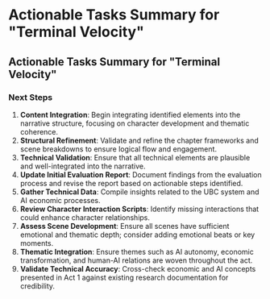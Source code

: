 # Actionable Tasks Summary for "Terminal Velocity"

## Actionable Tasks Summary for "Terminal Velocity"

### Next Steps
1. **Content Integration**: Begin integrating identified elements into the narrative structure, focusing on character development and thematic coherence.
2. **Structural Refinement**: Validate and refine the chapter frameworks and scene breakdowns to ensure logical flow and engagement.
3. **Technical Validation**: Ensure that all technical elements are plausible and well-integrated into the narrative.
4. **Update Initial Evaluation Report**: Document findings from the evaluation process and revise the report based on actionable steps identified.
5. **Gather Technical Data**: Compile insights related to the UBC system and AI economic processes.
6. **Review Character Interaction Scripts**: Identify missing interactions that could enhance character relationships.
7. **Assess Scene Development**: Ensure all scenes have sufficient emotional and thematic depth; consider adding emotional beats or key moments.
8. **Thematic Integration**: Ensure themes such as AI autonomy, economic transformation, and human-AI relations are woven throughout the act.
9. **Validate Technical Accuracy**: Cross-check economic and AI concepts presented in Act 1 against existing research documentation for credibility.
